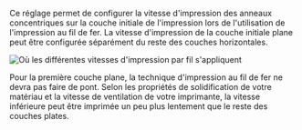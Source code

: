 Ce réglage permet de configurer la vitesse d'impression des anneaux concentriques sur la couche initiale de l'impression lors de l'utilisation de l'impression au fil de fer. La vitesse d'impression de la couche initiale plane peut être configurée séparément du reste des couches horizontales.

![Où les différentes vitesses d'impression par fil s'appliquent](../../../articles/images/wireframe_printspeed.svg)

Pour la première couche plane, la technique d'impression au fil de fer ne devra pas faire de pont. Selon les propriétés de solidification de votre matériau et la vitesse de ventilation de votre imprimante, la vitesse inférieure peut être imprimée un peu plus lentement que le reste des couches plates.
